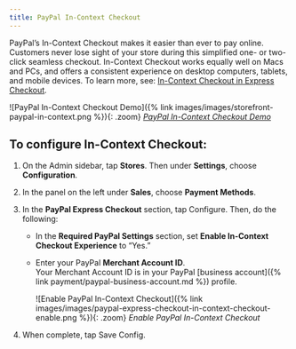 ```yaml
---
title: PayPal In-Context Checkout
---
```



PayPal’s In-Context Checkout makes it easier than ever to pay online. Customers never lose sight of your store during this simplified one- or two-click seamless checkout. In-Context Checkout works equally well on Macs and PCs, and offers a consistent experience on desktop computers, tablets, and mobile devices. To learn more, see: [In-Context Checkout in Express Checkout][1].

![PayPal In-Context Checkout Demo]({% link images/images/storefront-paypal-in-context.png %}){: .zoom}
[_PayPal In-Context Checkout Demo_][2]

## To configure In-Context Checkout:

1. On the Admin sidebar, tap **Stores**. Then under **Settings**, choose **Configuration**.

1. In the panel on the left under **Sales**, choose **Payment Methods**.

1. In the **PayPal Express Checkout** section, tap <span class="btn">Configure</span>. Then, do the following:

   - In the **Required PayPal Settings** section, set **Enable In-Context Checkout Experience** to “Yes.”

   - Enter your PayPal **Merchant Account ID**.<br/>Your Merchant Account ID is in your PayPal [business account]({% link payment/paypal-business-account.md %}) profile.

     ![Enable PayPal In-Context Checkout]({% link images/images/paypal-express-checkout-in-context-checkout-enable.png %}){: .zoom}
     _Enable PayPal In-Context Checkout_

1. When complete, tap <span class="btn">Save Config</span>.

[1]: https://developer.paypal.com/docs/classic/express-checkout/in-context/
[2]: https://demo.paypal.com/us/demo/navigation?merchant=bigbox&amp;page=incontextProductCheckout